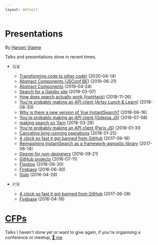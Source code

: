 ```yaml
---
layout: default
---
```


# Presentations

By [Haroen Viaene](https://haroen.me)

Talks and presentations done in recent times.

- 🇬🇧

  - [Transforming code to other code)](en/transforming-code) (2020-04-14)
  - [Abstract Components (JSConf BE)](en/abstract-components-2) (2019-06-21)
  - [Abstract Components](en/abstract-components) (2019-04-24)
  - [Search for a Gatsby site](en/gatsby-algolia) (2019-03-07)
  - [How does search actually work (IronHack)](en/how-does-search-work-ironhack) (2018-11-26)
  - [You're probably making an API client (Artsy Lunch & Learn)](en/api-clients-artsy) (2018-08-30)
  - [Why is there a new version of Vue InstantSearch?](en/why-new-version) (2018-08-16)
  - [You're probably making an API client (Odessa JS)](en/api-clients-odessa) (2018-07-08)
  - [making search on Yarn](en/yarn-search) (2018-03-28)
  - [You're probably making an API client (Paris JS)](en/api-client) (2018-01-31)
  - [Canceling long-running operations](en/canceling-async) (2018-01-25)
  - [A clock so fast it got banned from GitHub](en/fast-clock) (2017-09-16)
  - [Reimagining InstantSearch as a framework-agnostic library](en/reimagining) (2017-06-14)
  - [Design for non-designers](en/design) (2016-09-21)
  - [GitHub projects](en/github) (2016-07-11)
  - [Flexbox](en/flexbox) (2016-06-30)
  - [Firebase](en/firebase) (2016-06-30)
  - [Gulp](en/gulp) (2016-04-28)

- 🇫🇷

  - [A clock so fast it got banned from GitHub](fr/fast-clock) (2017-06-28)
  - [Firebase](fr/firebase) (2016-04-18)

# [CFPs](cfps)

Talks I haven't done yet or want to give again, if you're organising a conference or meetup, [📧 me](mailto:hello@haroen.me)
